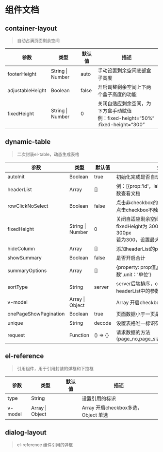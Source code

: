 # 组件文档

## container-layout

> 自动占满页面剩余空间

| 参数             | 类型             | 默认值 | 描述                                                         |
| ---------------- | ---------------- | ------ | ------------------------------------------------------------ |
| footerHeight     | String \| Number | auto   | 手动设置剩余空间底部盒子高度                                 |
| adjustableHeight | Boolean          | false  | 开启调整剩余空间上下两个盒子高度的功能                       |
| fixedHeight      | String \| Number | 0      | 关闭自适应剩余空间，为下方盒手动赋值<br /> 例：fixed-height=“50%”  :fixed-height=“300” |



## dynamic-table

>  二次封装el-table，动态生成表格

| 参数                  | 类型             | 默认值   | 描述                                                         |
| --------------------- | ---------------- | -------- | ------------------------------------------------------------ |
| autoInit              | Boolean          | true     | 初始化完成是否自动请求数据                                   |
| headerList            | Array            | []       | 例：[{prop:'id'，label：'编号'}]，其他参数查看文档           |
| rowClickNoSelect      | Boolean          | false    | 点击非checkbox的列，只高亮，不选中<br />点击checkbox不触发row-click事件 |
| fixedHeight           | String \| Number | 0        | 关闭自适应剩余空间，变为固定高度, <br />fixedHeight为 300px ，表格高度固定为300px<br />若为300，设置最大高度为300px |
| hideColumn            | Array            | []       | 添加headerList的prop值，隐藏那一列                           |
| showSummary           | Boolean          | false    | 是否开启合计                                                 |
| summaryOptions        | Array            | []       | {property:  prop值,precision:'精度 小数位数',unit：’单位‘}   |
| sortType              | String           | server   | server后端排序，client前端排序，headerList中的参数优先级更高 |
| v-model               | Array \| Object  |          | Array 开启checkbox多选，Object 单选                          |
| onePageShowPagination | Boolean          | true     | 页面数据小于一页是否显示页码                                 |
| unique                | String           | decode   | 设置表格唯一标识符字段                                       |
| request               | Function         | () => {} | 请求数据的方法<br />{page_no,page_size,data,field,sort,total} |



## el-reference 

> 引用组件，用于引用封装的弹框和下拉框

| 参数    | 类型             | 默认值 | 描述                                |
| ------- | ---------------- | ------ | ----------------------------------- |
| type    | String           |        | 设置引用的标识                      |
| v-model | Array  \| Object |        | Array 开启checkbox多选，Object 单选 |



## dialog-layout

> el-reference 组件引用的弹框



